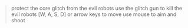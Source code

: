> protect the core glitch from the evil robots
> use the glitch gun to kill the evil robots
>  [W, A, S, D] or arrow keys to move
> use mouse to aim and shoot